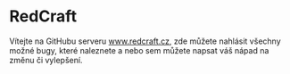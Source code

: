 # RedCraft

Vítejte na GitHubu serveru www.redcraft.cz, zde můžete nahlásit všechny možné bugy, které naleznete a nebo sem můžete napsat váš nápad na změnu či vylepšení.
